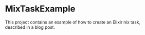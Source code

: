 MixTaskExample
==============

This project contains an example of how to create an Elixir
nix task, described in a blog post.

